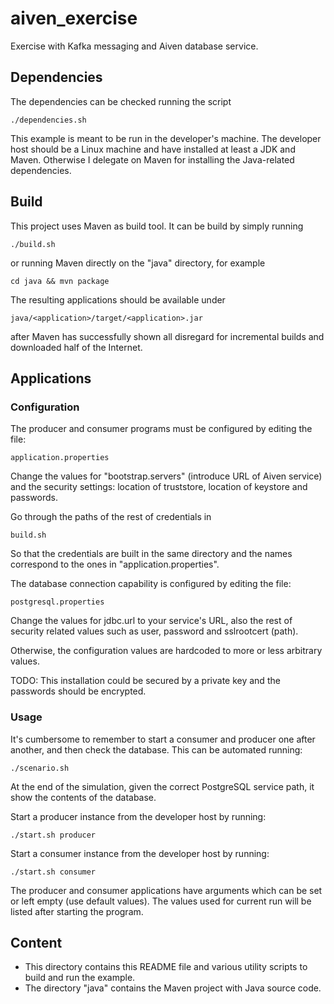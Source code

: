 # aiven_exercise

Exercise with Kafka messaging and Aiven database service.

## Dependencies

The dependencies can be checked running the script

    ./dependencies.sh

This example is meant to be run in the developer's machine. The developer
host should be a Linux machine and have installed at least a JDK and Maven.
Otherwise I delegate on Maven for installing the Java-related dependencies.

## Build

This project uses Maven as build tool. It can be build by simply running

    ./build.sh

or running Maven directly on the "java" directory, for example

    cd java && mvn package

The resulting applications should be available under

    java/<application>/target/<application>.jar

after Maven has successfully shown all disregard for incremental builds and
downloaded half of the Internet.

## Applications

### Configuration

The producer and consumer programs must be configured by editing the file:

    application.properties

Change the values for "bootstrap.servers" (introduce URL of Aiven service)
and the security settings: location of truststore, location of keystore and
passwords.

Go through the paths of the rest of credentials in

    build.sh

So that the credentials are built in the same directory and the names
correspond to the ones in "application.properties".

The database connection capability is configured by editing the file:

    postgresql.properties

Change the values for jdbc.url to your service's URL, also the rest of security
related values such as user, password and sslrootcert (path).

Otherwise, the configuration values are hardcoded to more or less arbitrary
values.

TODO: This installation could be secured by a private key and the passwords
should be encrypted.

### Usage

It's cumbersome to remember to start a consumer and producer one after another,
and then check the database. This can be automated running:

    ./scenario.sh

At the end of the simulation, given the correct PostgreSQL service path, it
show the contents of the database.

Start a producer instance from the developer host by running:

    ./start.sh producer

Start a consumer instance from the developer host by running:

    ./start.sh consumer

The producer and consumer applications have arguments which can be set or left
empty (use default values). The values used for current run will be listed
after starting the program.

## Content

- This directory contains this README file and various utility scripts to build
  and run the example.
- The directory "java" contains the Maven project with Java source code.
